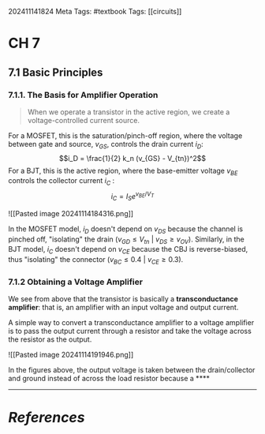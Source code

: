 202411141824
Meta Tags: #textbook 
Tags: [[circuits]]

# CH 7

## 7.1 Basic Principles

### 7.1.1. The Basis for Amplifier Operation

>When we operate a transistor in the active region, we create a voltage-controlled current source.

For a MOSFET, this is the saturation/pinch-off region, where the voltage between gate and source, $v_{GS}$, controls the drain current $i_D$:
$$i_D = \frac{1}{2} k_n (v_{GS} - V_{tn})^2$$
For a BJT, this is the active region, where the base-emitter voltage $v_{BE}$ controls the collector current $i_C$ :
$$i_C = I_S e^{v_{BE}/V_T}$$

![[Pasted image 20241114184316.png]]

In the MOSFET model, $i_D$ doesn't depend on $v_{DS}$ because the channel is pinched off, "isolating" the drain ($v_{GD} \le V_{tn}$ | $v_{DS} \ge v_{OV}$). Similarly, in the BJT model, $i_C$ doesn't depend on $v_{CE}$ because the CBJ is reverse-biased, thus "isolating" the connector ($v_{BC} \le 0.4$ | $v_{CE} \ge 0.3$).

### 7.1.2 Obtaining a Voltage Amplifier

We see from above that the transistor is basically a **transconductance amplifier**: that is, an amplifier with an input voltage and output current. 

A simple way to convert a transconductance amplifier to a voltage amplifier is to pass the output current through a resistor and take the voltage across the resistor as the output.

![[Pasted image 20241114191946.png]]

In the figures above, the output voltage is taken between the drain/collector and ground instead of across the load resistor because a ****






---
# *References*